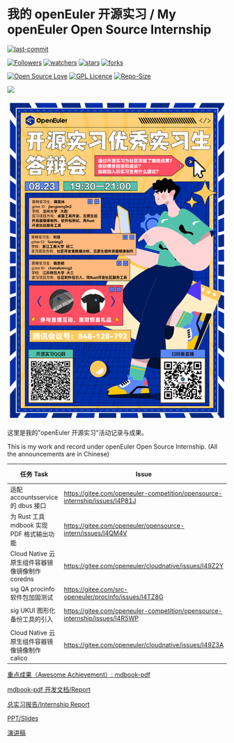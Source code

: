# 我的 openEuler 开源实习 / My openEuler Open Source Internship

[![last-commit](https://img.shields.io/github/last-commit/HollowMan6/My-openEuler-Open-Source-Internship)](../../graphs/commit-activity)

[![Followers](https://img.shields.io/github/followers/HollowMan6?style=social)](https://github.com/HollowMan6?tab=followers)
[![watchers](https://img.shields.io/github/watchers/HollowMan6/My-openEuler-Open-Source-Internship?style=social)](../../watchers)
[![stars](https://img.shields.io/github/stars/HollowMan6/My-openEuler-Open-Source-Internship?style=social)](../../stargazers)
[![forks](https://img.shields.io/github/forks/HollowMan6/My-openEuler-Open-Source-Internship?style=social)](../../network/members)

[![Open Source Love](https://img.shields.io/badge/-%E2%9D%A4%20Open%20Source-Green?style=flat-square&logo=Github&logoColor=white&link=https://hollowman6.github.io/fund.html)](https://hollowman6.github.io/fund.html)
[![GPL Licence](https://img.shields.io/badge/license-GPL-blue)](https://opensource.org/licenses/GPL-3.0/)
[![Repo-Size](https://img.shields.io/github/repo-size/HollowMan6/My-openEuler-Open-Source-Internship.svg)](../../archive/master.zip)

![](https://hollowman6.github.io/img/badges/openEuler.jpg)

![](开源实习优秀实习生答辩会海报.png)

这里是我的"openEuler 开源实习"活动记录与成果。

This is my work and record under openEuler Open Source Internship. (All the announcements are in Chinese)

| 任务 Task | Issue | PR | 分值 Credits |
| --- | --- | --- | --- |
| 适配 accountsservice 的 dbus 接口 | https://gitee.com/openeuler-competition/opensource-internship/issues/I4P81J | https://gitee.com/jiangsonglin2/kiran-cc-daemon/commit/b3251f66053c2dd7438ff34a0d9d93b485fea623 | 30 |
| 为 Rust 工具 mdbook 实现 PDF 格式输出功能 | https://gitee.com/openeuler/opensource-intern/issues/I4QM4V | https://gitee.com/openeuler/opensource-intern/pulls/9 https://gitee.com/openeuler/opensource-intern/pulls/11 https://gitee.com/openeuler/opensource-intern/pulls/12 https://gitee.com/openeuler/opensource-intern/pulls/14 | 50 |
| Cloud Native 云原生组件容器镜像镜像制作 coredns | https://gitee.com/openeuler/cloudnative/issues/I49Z2Y | https://gitee.com/openeuler/openeuler-docker-images/pulls/16 | 10 |
| sig QA procinfo 软件包加固测试 | https://gitee.com/src-openeuler/procinfo/issues/I4TZ8G | https://gitee.com/openeuler/mugen/pulls/277 | 10 |
|sig UKUI 图形化备份工具的引入 | https://gitee.com/openeuler-competition/opensource-internship/issues/I4R5WP | https://gitee.com/openeuler/community/pulls/3305 https://gitee.com/src-openeuler/backintime/pulls/1 https://gitee.com/openeuler/community/pulls/3329 | 20
| Cloud Native 云原生组件容器镜像镜像制作 calico | https://gitee.com/openeuler/cloudnative/issues/I49Z3A | https://gitee.com/openeuler/openeuler-docker-images/pulls/15 https://gitee.com/openeuler/community/pulls/3685 https://gitee.com/src-openeuler/calico/pulls/1 | 30 |

[重点成果（Awesome Achievement）: mdbook-pdf](https://github.com/HollowMan6/mdbook-pdf)

[mdbook-pdf 开发文档/Report](mdbook-pdf.pdf)

[总实习报告/Internship Report](开源实习报告.pdf)

[PPT/Slides](openEuler%E5%BC%80%E6%BA%90%E5%AE%9E%E4%B9%A0.pptx)

[演讲稿](%E5%88%86%E4%BA%AB%E4%BC%9A.md)
